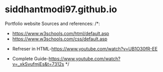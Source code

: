 # siddhantmodi97.github.io
Portfolio website
Sources and references: 
/*:
  - https://www.w3schools.com/html/default.asp
  - https://www.w3schools.com/css/default.asp
  * Refreser in HTML-https://www.youtube.com/watch?v=UB1O30fR-EE
  + Complete Guide-https://www.youtube.com/watch?v=_xkSvufmjEs&t=7312s
 */
